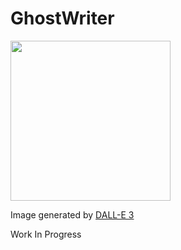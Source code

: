 # GhostWriter

<img src="https://github.com/nissyi-gh/ghostwriter/assets/81596063/2ed580b2-a20a-48f4-ad7c-91656bdd59b1" width="256">

Image generated by [DALL-E 3](https://openai.com/dall-e-3)

Work In Progress
